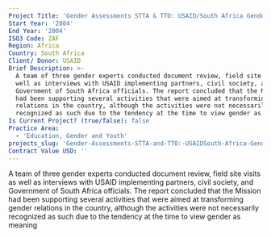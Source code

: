 ```yaml
---
Project Title: 'Gender Assessments STTA & TTO: USAID/South Africa Gender Assessment (TDY 37)'
Start Year: '2004'
End Year: '2004'
ISO3 Code: ZAF
Region: Africa
Country: South Africa
Client/ Donor: USAID
Brief Description: >-
  A team of three gender experts conducted document review, field site visits as
  well as interviews with USAID implementing partners, civil society, and
  Government of South Africa officials. The report concluded that the Mission
  had been supporting several activities that were aimed at transforming gender
  relations in the country, although the activities were not necessarily
  recognized as such due to the tendency at the time to view gender as meaning
Is Current Project? (true/false): false
Practice Area:
  - 'Education, Gender and Youth'
projects_slug: 'Gender-Assessments-STTA-and-TTO:-USAIDSouth-Africa-Gender-Assessment-(TDY-37)'
Contract Value USD: ''
---
```

A team of three gender experts conducted document review, field site visits as well as interviews with USAID implementing partners, civil society, and Government of South Africa officials. The report concluded that the Mission had been supporting several activities that were aimed at transforming gender relations in the country, although the activities were not necessarily recognized as such due to the tendency at the time to view gender as meaning